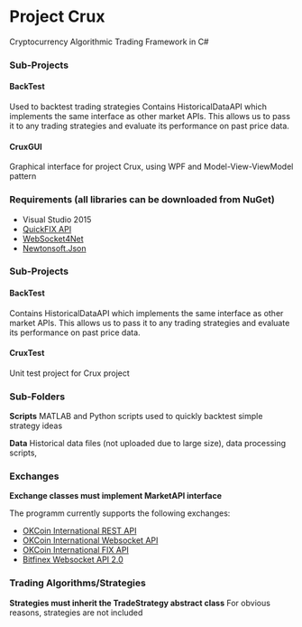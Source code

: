 # Project Crux
Cryptocurrency Algorithmic Trading Framework in C#

### Sub-Projects

#### BackTest
Used to backtest trading strategies
Contains HistoricalDataAPI which implements the same interface as other market APIs. This allows us to pass it to any trading strategies and evaluate its performance on past price data.

#### CruxGUI
Graphical interface for project Crux, using WPF and Model-View-ViewModel pattern

### Requirements (all libraries can be downloaded from NuGet)
- Visual Studio 2015
- [QuickFIX API](http://quickfixn.org/)
- [WebSocket4Net](http://websocket4net.codeplex.com/)
- [Newtonsoft.Json](http://www.newtonsoft.com/json)

### Sub-Projects
#### BackTest
Contains HistoricalDataAPI which implements the same interface as other market APIs. This allows us to pass it to any trading strategies and evaluate its performance on past price data.
#### CruxTest
Unit test project for Crux project

### Sub-Folders
__Scripts__
MATLAB and Python scripts used to quickly backtest simple strategy ideas

__Data__
Historical data files (not uploaded due to large size), data processing scripts, 

### Exchanges
__Exchange classes must implement MarketAPI interface__

The programm currently supports the following exchanges:
- [OKCoin International REST API](https://www.okcoin.com/rest_getStarted.html)
- [OKCoin International Websocket API](https://www.okcoin.com/ws_getStarted.html)
- [OKCoin International FIX API](https://www.okcoin.com/about/fix_getStarted.html)
- [Bitfinex Websocket API 2.0](https://bitfinex.readme.io/v2/docs/ws-general)

### Trading Algorithms/Strategies
__Strategies must inherit the TradeStrategy abstract class__
For obvious reasons, strategies are not included
